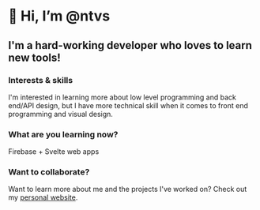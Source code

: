 # 👋 Hi, I’m @ntvs
## I'm a hard-working developer who loves to learn new tools!

### Interests & skills
I'm interested in learning more about low level programming and back end/API design, but I have more technical skill when it comes to front end programming and visual design.

### What are you learning now?
Firebase + Svelte web apps

### Want to collaborate?
Want to learn more about me and the projects I've worked on? Check out my [personal website](https://www.nickribeiro.com).

<!---
Currently, I'm learning how to make web applications with Vue.js and learning how to port them to the desktop with Electron.js.

ntvs/ntvs is a ✨ special ✨ repository because its `README.md` (this file) appears on your GitHub profile.
You can click the Preview link to take a look at your changes.

- 👋 Hi, I’m @ntvs
- 👀 I’m interested in ...
- 🌱 I’m currently learning ...
- 💞️ I’m looking to collaborate on ...
- 📫 How to reach me ...

--->
